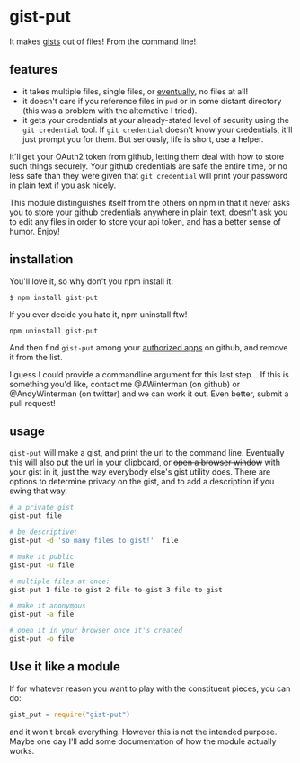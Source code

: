 gist-put
=======

It makes [gists](https://gist.github.com/) out of files! From the command line!

## features ##

- it takes multiple files, single files, or
  [eventually](https://github.com/AWinterman/gist-put/blob/master/gist-put#L22),
no files at all!
- it doesn't care if you reference files in `pwd` or in some distant
  directory (this was a problem with the alternative I tried).
- it gets your credentials at your already-stated level of security
using the `git credential` tool. If `git credential` doesn't know your
credentials, it'll just prompt you for them. But seriously, life is short, use
a helper.

It'll get your OAuth2 token from github, letting them deal with how to store
such things securely. Your github credentials are safe the entire time, or no
less safe than they were given that `git credential` will print your
password in plain text if you ask nicely. 

This module distinguishes itself from the others on npm in that it never asks
you to store your github credentials anywhere in plain text, doesn't ask you to
edit any files in order to store your api token, and has a better sense of
humor. Enjoy!

## installation ##

You'll love it, so why don't you npm install it:
```
$ npm install gist-put
```


If you ever decide you hate it, npm uninstall ftw!

```
npm uninstall gist-put
```

And then find `gist-put` among your [authorized apps](https://github.com/settings/applications) on github, and remove it from
the list. 

I guess I could provide a commandline argument for this last step... If this is
something you'd like, contact me @AWinterman (on github) or @AndyWinterman (on
twitter) and we can work it out. Even better, submit a pull request!


## usage ##

`gist-put` will make a gist, and print the url to the command line. Eventually
this will also put the url in your clipboard, or <del>open a browser window</del> with
your gist in it, just the way everybody else's gist utility does. There are options to determine
privacy on the gist, and to add a description if you swing that way.

```bash
# a private gist
gist-put file

# be descriptive:
gist-put -d 'so many files to gist!'  file

# make it public
gist-put -u file 

# multiple files at once:
gist-put 1-file-to-gist 2-file-to-gist 3-file-to-gist

# make it anonymous
gist-put -a file

# open it in your browser once it's created
gist-put -o file
```

## Use it like a module ##
If for whatever reason you want to play with the constituent pieces,
you can do:

```js
gist_put = require("gist-put")
```
and it won't break everything. However this is not the intended purpose. Maybe
one day I'll add some documentation of how the module actually works.




